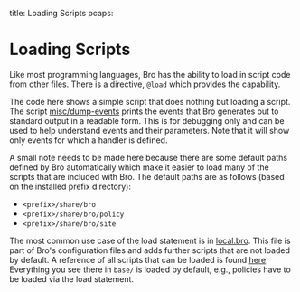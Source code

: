 title: Loading Scripts
pcaps: 

Loading Scripts
===============

Like most programming languages, Bro has the ability to load in script code 
from other files.  There is a directive, `@load` which provides the capability.

The code here shows a simple script that does nothing but loading a script. The script [misc/dump-events](https://www.bro.org/sphinx/scripts/policy/misc/dump-events.bro.html) prints the events that Bro generates out to standard output in a readable form. This is for debugging only and can be used to help understand events and their parameters. Note that it will show only events for which a handler is defined.

A small note needs to be made here because there are some default paths defined by Bro automatically which make it easier to load many of the scripts that are included with Bro. The default paths are as follows (based on the installed prefix directory): 

  - `<prefix>/share/bro`
  - `<prefix>/share/bro/policy`
  - `<prefix>/share/bro/site`

The most common use case of the load statement is in [local.bro](https://www.bro.org/sphinx/components/broctl/README.html#site-specific-customization).
This file is part of Bro's configuration files and adds further scripts that are not loaded by default. A reference of all scripts that can be loaded is found [here](https://www.bro.org/sphinx/script-reference/scripts.html).
Everything you see there in `base/` is loaded by default, e.g., policies have to be loaded via the load statement.


